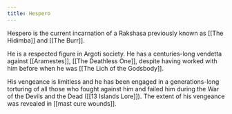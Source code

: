 ```yaml
---
title: Hespero
---
```


Hespero is the current incarnation of a Rakshasa previously known as [[The Hidimba]] and [[The Burr]]. 

He is a respected figure in Argoti society. He has a centuries-long vendetta against [[Aramestes]], [[The Deathless One]], despite having worked with him before when he was [[The Lich of the Godsbody]]. 

His vengeance is limitless and he has been engaged in a generations-long torturing of all those who fought against him and failed him during the War of the Devils and the Dead ([[13 Islands Lore]]). The extent of his vengeance was revealed in [[mast cure wounds]].